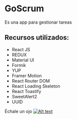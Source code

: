 # GoScrum
<p>Es una app para gestionar tareas </p>

## Recursos utilizados:
<ul>
  <li>React JS</li>
  <li>REDUX</li>
  <li>Material UI</li>
  <li>Formik</li>
  <li>YUP</li>
  <li>Framer Motion</li>
  <li>React Router DOM</li>
  <li>React Loading Skeleton </li>
  <li>React Toastify</li>
  <li>SweetAlert2</li>
  <li>UUID</li>
</ul>

<span>Échale un ojo </span>
[![Alt text](https://img.youtube.com/vi/RjVN8V2I1xg/0.jpg)](https://www.youtube.com/watch?v=RjVN8V2I1xg)

